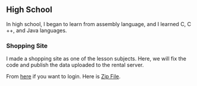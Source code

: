 ## High School

In high school, I began to learn from assembly language, and I learned C, C ++, and Java languages.

### Shopping Site

I made a shopping site as one of the lesson subjects. 
Here, we will fix the code and publish the data uploaded to the rental server.

From [here](http://tibineko923.starfree.jp/) if you want to login.
Here is [Zip File](https://github.com/7vXXi/portfolio/blob/master/high/shopping.zip).

